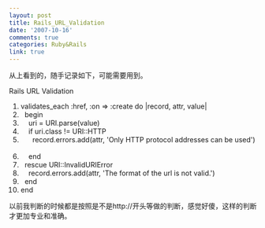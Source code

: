 ```yaml
---
layout: post
title: Rails_URL_Validation
date: '2007-10-16'
comments: true
categories: Ruby&Rails
link: true
---
```

<p>从上看到的，随手记录如下，可能需要用到。</p>
<div class="codeText">
<div class="codeHead">Rails URL Validation</div>
<ol start="1" class="dp-rb">
    <li class="alt"><span><span>validates_each&nbsp;</span><span class="symbol">:href</span><span>,&nbsp;</span><span class="symbol">:on</span><span>&nbsp;=&gt;&nbsp;</span><span class="symbol">:create</span><span>&nbsp;</span><span class="keyword">do</span><span>&nbsp;|record,&nbsp;attr,&nbsp;value|&nbsp;&nbsp;</span></span></li>
    <li class=""><span>&nbsp;&nbsp;<span class="keyword">begin</span><span>&nbsp;&nbsp;</span></span></li>
    <li class="alt"><span>&nbsp;&nbsp;&nbsp;&nbsp;uri&nbsp;=&nbsp;URI.parse(value)&nbsp;&nbsp;</span></li>
    <li class=""><span>&nbsp;&nbsp;&nbsp;&nbsp;<span class="keyword">if</span><span>&nbsp;uri.</span><span class="keyword">class</span><span>&nbsp;!=&nbsp;URI::HTTP&nbsp;&nbsp;</span></span></li>
    <li class="alt"><span>&nbsp;&nbsp;&nbsp;&nbsp;&nbsp;&nbsp;record.errors.add(attr,&nbsp;<span class="string">'Only&nbsp;HTTP&nbsp;protocol&nbsp;addresses&nbsp;can&nbsp;be&nbsp;used'</span><span>)&nbsp;&nbsp;</span></span></li>
    <li class=""><span>&nbsp;&nbsp;&nbsp;&nbsp;<span class="keyword">end</span><span>&nbsp;&nbsp;</span></span></li>
    <li class="alt"><span>&nbsp;&nbsp;<span class="keyword">rescue</span><span>&nbsp;URI::InvalidURIError&nbsp;&nbsp;</span></span></li>
    <li class=""><span>&nbsp;&nbsp;&nbsp;&nbsp;record.errors.add(attr,&nbsp;<span class="string">'The&nbsp;format&nbsp;of&nbsp;the&nbsp;url&nbsp;is&nbsp;not&nbsp;valid.'</span><span>)&nbsp;&nbsp;</span></span></li>
    <li class="alt"><span>&nbsp;&nbsp;<span class="keyword">end</span><span>&nbsp;&nbsp;</span></span></li>
    <li class=""><span><span class="keyword">end</span><span>&nbsp;&nbsp;</span></span></li>
</ol>
</div>
<p>以前我判断的时候都是按照是不是http://开头等做的判断，感觉好傻，这样的判断才更加专业和准确。</p>
